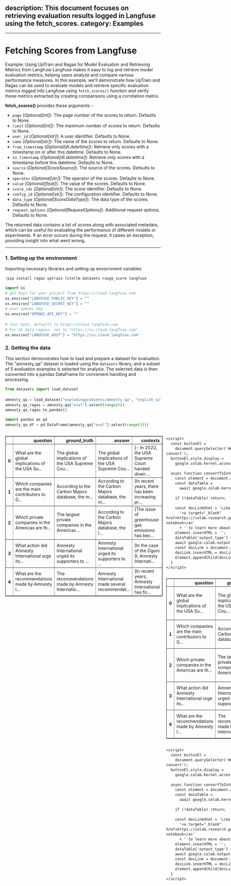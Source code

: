## description: This document focuses on retrieving evaluation results logged in Langfuse using the fetch_scores. category: Examples

---

# Fetching Scores from Langfuse

Example: Using UpTrain and Ragas for Model Evaluation and Retrieving Metrics from Langfuse
Langfuse makes it easy to log and retrieve model evaluation metrics, helping users analyze and compare various performance measures. In this example, we'll demonstrate how UpTrain and Ragas can be used to evaluate models and retrieve specific evaluation metrics logged into Langfuse using `fetch_scores()` function and verify these metrics extracted by creating comparisons using a correlation matrix.

**fetch_scores()** provides these arguments - 
 
- `page` (*Optional[int]*): The page number of the scores to return. Defaults to None.  
- `limit` (*Optional[int]*): The maximum number of scores to return. Defaults to None.  
- `user_id` (*Optional[str]*): A user identifier. Defaults to None.  
- `name` (*Optional[str]*): The name of the scores to return. Defaults to None.  
- `from_timestamp` (*Optional[dt.datetime]*): Retrieve only scores with a timestamp on or after this datetime. Defaults to None.  
- `to_timestamp` (*Optional[dt.datetime]*): Retrieve only scores with a timestamp before this datetime. Defaults to None.  
- `source` (*Optional[ScoreSource]*): The source of the scores. Defaults to None.  
- `operator` (*Optional[str]*): The operator of the scores. Defaults to None.  
- `value` (*Optional[float]*): The value of the scores. Defaults to None.  
- `score_ids` (*Optional[str]*): The score identifier. Defaults to None.  
- `config_id` (*Optional[str]*): The configuration identifier. Defaults to None.  
- `data_type` (*Optional[ScoreDataType]*): The data type of the scores. Defaults to None.  
- `request_options` (*Optional[RequestOptions]*): Additional request options. Defaults to None.  

The returned data contains a list of scores along with associated metadata, which can be useful for evaluating the performance of different models or experiments. If an error occurs during the request, it raises an exception, providing insight into what went wrong.

---

### 1. Setting up the environment

Importing necessary libraries and setting up enviornment variables


```python
!pip install ragas uptrain litellm datasets rouge_score langfuse
```


```python
import os
# get keys for your project from https://cloud.langfuse.com
os.environ["LANGFUSE_PUBLIC_KEY"] = ""
os.environ["LANGFUSE_SECRET_KEY"] = ""
# your openai key
os.environ["OPENAI_API_KEY"] = ""

# Your host, defaults to https://cloud.langfuse.com
# For US data region, set to "https://us.cloud.langfuse.com"
os.environ["LANGFUSE_HOST"] = "https://us.cloud.langfuse.com"
```

### 2. Getting the data

This section demonstrates how to load and prepare a dataset for evaluation. The "amnesty_qa" dataset is loaded using the `datasets` library, and a subset of 5 evaluation examples is selected for analysis. The selected data is then converted into a pandas DataFrame for convenient handling and processing.


```python
from datasets import load_dataset

amnesty_qa = load_dataset("explodinggradients/amnesty_qa", "english_v2")
amnesty_qa_ragas = amnesty_qa["eval"].select(range(5))
amnesty_qa_ragas.to_pandas()
```


```python
import pandas as pd
amnesty_qa_df = pd.DataFrame(amnesty_qa["eval"].select(range(5)))
```





  <div id="df-04f1b7de-180c-4f53-9721-e57f962bdcc2" class="colab-df-container">
    <div>
<style scoped>
    .dataframe tbody tr th:only-of-type {
        vertical-align: middle;
    }

    .dataframe tbody tr th {
        vertical-align: top;
    }

    .dataframe thead th {
        text-align: right;
    }
</style>
<table border="1" class="dataframe">
  <thead>
    <tr style="text-align: right;">
      <th></th>
      <th>question</th>
      <th>ground_truth</th>
      <th>answer</th>
      <th>contexts</th>
    </tr>
  </thead>
  <tbody>
    <tr>
      <th>0</th>
      <td>What are the global implications of the USA Su...</td>
      <td>The global implications of the USA Supreme Cou...</td>
      <td>The global implications of the USA Supreme Cou...</td>
      <td>[- In 2022, the USA Supreme Court handed down ...</td>
    </tr>
    <tr>
      <th>1</th>
      <td>Which companies are the main contributors to G...</td>
      <td>According to the Carbon Majors database, the m...</td>
      <td>According to the Carbon Majors database, the m...</td>
      <td>[In recent years, there has been increasing pr...</td>
    </tr>
    <tr>
      <th>2</th>
      <td>Which private companies in the Americas are th...</td>
      <td>The largest private companies in the Americas ...</td>
      <td>According to the Carbon Majors database, the l...</td>
      <td>[The issue of greenhouse gas emissions has bec...</td>
    </tr>
    <tr>
      <th>3</th>
      <td>What action did Amnesty International urge its...</td>
      <td>Amnesty International urged its supporters to ...</td>
      <td>Amnesty International urged its supporters to ...</td>
      <td>[In the case of the Ogoni 9, Amnesty Internati...</td>
    </tr>
    <tr>
      <th>4</th>
      <td>What are the recommendations made by Amnesty I...</td>
      <td>The recommendations made by Amnesty Internatio...</td>
      <td>Amnesty International made several recommendat...</td>
      <td>[In recent years, Amnesty International has fo...</td>
    </tr>
  </tbody>
</table>
</div>
    <div class="colab-df-buttons">

  <div class="colab-df-container">
    <button class="colab-df-convert" onclick="convertToInteractive('df-04f1b7de-180c-4f53-9721-e57f962bdcc2')"
            title="Convert this dataframe to an interactive table."
            style="display:none;">

  <svg xmlns="http://www.w3.org/2000/svg" height="24px" viewBox="0 -960 960 960">
    <path d="M120-120v-720h720v720H120Zm60-500h600v-160H180v160Zm220 220h160v-160H400v160Zm0 220h160v-160H400v160ZM180-400h160v-160H180v160Zm440 0h160v-160H620v160ZM180-180h160v-160H180v160Zm440 0h160v-160H620v160Z"/>
  </svg>
    </button>

  <style>
    .colab-df-container {
      display:flex;
      gap: 12px;
    }

    .colab-df-convert {
      background-color: #E8F0FE;
      border: none;
      border-radius: 50%;
      cursor: pointer;
      display: none;
      fill: #1967D2;
      height: 32px;
      padding: 0 0 0 0;
      width: 32px;
    }

    .colab-df-convert:hover {
      background-color: #E2EBFA;
      box-shadow: 0px 1px 2px rgba(60, 64, 67, 0.3), 0px 1px 3px 1px rgba(60, 64, 67, 0.15);
      fill: #174EA6;
    }

    .colab-df-buttons div {
      margin-bottom: 4px;
    }

    [theme=dark] .colab-df-convert {
      background-color: #3B4455;
      fill: #D2E3FC;
    }

    [theme=dark] .colab-df-convert:hover {
      background-color: #434B5C;
      box-shadow: 0px 1px 3px 1px rgba(0, 0, 0, 0.15);
      filter: drop-shadow(0px 1px 2px rgba(0, 0, 0, 0.3));
      fill: #FFFFFF;
    }
  </style>

    <script>
      const buttonEl =
        document.querySelector('#df-04f1b7de-180c-4f53-9721-e57f962bdcc2 button.colab-df-convert');
      buttonEl.style.display =
        google.colab.kernel.accessAllowed ? 'block' : 'none';

      async function convertToInteractive(key) {
        const element = document.querySelector('#df-04f1b7de-180c-4f53-9721-e57f962bdcc2');
        const dataTable =
          await google.colab.kernel.invokeFunction('convertToInteractive',
                                                    [key], {});
        if (!dataTable) return;

        const docLinkHtml = 'Like what you see? Visit the ' +
          '<a target="_blank" href=https://colab.research.google.com/notebooks/data_table.ipynb>data table notebook</a>'
          + ' to learn more about interactive tables.';
        element.innerHTML = '';
        dataTable['output_type'] = 'display_data';
        await google.colab.output.renderOutput(dataTable, element);
        const docLink = document.createElement('div');
        docLink.innerHTML = docLinkHtml;
        element.appendChild(docLink);
      }
    </script>
  </div>


<div id="df-875fe28e-6b34-41fe-a422-d94cbb7715e1">
  <button class="colab-df-quickchart" onclick="quickchart('df-875fe28e-6b34-41fe-a422-d94cbb7715e1')"
            title="Suggest charts"
            style="display:none;">

<svg xmlns="http://www.w3.org/2000/svg" height="24px"viewBox="0 0 24 24"
     width="24px">
    <g>
        <path d="M19 3H5c-1.1 0-2 .9-2 2v14c0 1.1.9 2 2 2h14c1.1 0 2-.9 2-2V5c0-1.1-.9-2-2-2zM9 17H7v-7h2v7zm4 0h-2V7h2v10zm4 0h-2v-4h2v4z"/>
    </g>
</svg>
  </button>

<style>
  .colab-df-quickchart {
      --bg-color: #E8F0FE;
      --fill-color: #1967D2;
      --hover-bg-color: #E2EBFA;
      --hover-fill-color: #174EA6;
      --disabled-fill-color: #AAA;
      --disabled-bg-color: #DDD;
  }

  [theme=dark] .colab-df-quickchart {
      --bg-color: #3B4455;
      --fill-color: #D2E3FC;
      --hover-bg-color: #434B5C;
      --hover-fill-color: #FFFFFF;
      --disabled-bg-color: #3B4455;
      --disabled-fill-color: #666;
  }

  .colab-df-quickchart {
    background-color: var(--bg-color);
    border: none;
    border-radius: 50%;
    cursor: pointer;
    display: none;
    fill: var(--fill-color);
    height: 32px;
    padding: 0;
    width: 32px;
  }

  .colab-df-quickchart:hover {
    background-color: var(--hover-bg-color);
    box-shadow: 0 1px 2px rgba(60, 64, 67, 0.3), 0 1px 3px 1px rgba(60, 64, 67, 0.15);
    fill: var(--button-hover-fill-color);
  }

  .colab-df-quickchart-complete:disabled,
  .colab-df-quickchart-complete:disabled:hover {
    background-color: var(--disabled-bg-color);
    fill: var(--disabled-fill-color);
    box-shadow: none;
  }

  .colab-df-spinner {
    border: 2px solid var(--fill-color);
    border-color: transparent;
    border-bottom-color: var(--fill-color);
    animation:
      spin 1s steps(1) infinite;
  }

  @keyframes spin {
    0% {
      border-color: transparent;
      border-bottom-color: var(--fill-color);
      border-left-color: var(--fill-color);
    }
    20% {
      border-color: transparent;
      border-left-color: var(--fill-color);
      border-top-color: var(--fill-color);
    }
    30% {
      border-color: transparent;
      border-left-color: var(--fill-color);
      border-top-color: var(--fill-color);
      border-right-color: var(--fill-color);
    }
    40% {
      border-color: transparent;
      border-right-color: var(--fill-color);
      border-top-color: var(--fill-color);
    }
    60% {
      border-color: transparent;
      border-right-color: var(--fill-color);
    }
    80% {
      border-color: transparent;
      border-right-color: var(--fill-color);
      border-bottom-color: var(--fill-color);
    }
    90% {
      border-color: transparent;
      border-bottom-color: var(--fill-color);
    }
  }
</style>

  <script>
    async function quickchart(key) {
      const quickchartButtonEl =
        document.querySelector('#' + key + ' button');
      quickchartButtonEl.disabled = true;  // To prevent multiple clicks.
      quickchartButtonEl.classList.add('colab-df-spinner');
      try {
        const charts = await google.colab.kernel.invokeFunction(
            'suggestCharts', [key], {});
      } catch (error) {
        console.error('Error during call to suggestCharts:', error);
      }
      quickchartButtonEl.classList.remove('colab-df-spinner');
      quickchartButtonEl.classList.add('colab-df-quickchart-complete');
    }
    (() => {
      let quickchartButtonEl =
        document.querySelector('#df-875fe28e-6b34-41fe-a422-d94cbb7715e1 button');
      quickchartButtonEl.style.display =
        google.colab.kernel.accessAllowed ? 'block' : 'none';
    })();
  </script>
</div>

  <div id="id_fc8dc59d-44a7-417f-a98b-96cc0268f88a">
    <style>
      .colab-df-generate {
        background-color: #E8F0FE;
        border: none;
        border-radius: 50%;
        cursor: pointer;
        display: none;
        fill: #1967D2;
        height: 32px;
        padding: 0 0 0 0;
        width: 32px;
      }

      .colab-df-generate:hover {
        background-color: #E2EBFA;
        box-shadow: 0px 1px 2px rgba(60, 64, 67, 0.3), 0px 1px 3px 1px rgba(60, 64, 67, 0.15);
        fill: #174EA6;
      }

      [theme=dark] .colab-df-generate {
        background-color: #3B4455;
        fill: #D2E3FC;
      }

      [theme=dark] .colab-df-generate:hover {
        background-color: #434B5C;
        box-shadow: 0px 1px 3px 1px rgba(0, 0, 0, 0.15);
        filter: drop-shadow(0px 1px 2px rgba(0, 0, 0, 0.3));
        fill: #FFFFFF;
      }
    </style>
    <button class="colab-df-generate" onclick="generateWithVariable('amnesty_qa_df')"
            title="Generate code using this dataframe."
            style="display:none;">

  <svg xmlns="http://www.w3.org/2000/svg" height="24px"viewBox="0 0 24 24"
       width="24px">
    <path d="M7,19H8.4L18.45,9,17,7.55,7,17.6ZM5,21V16.75L18.45,3.32a2,2,0,0,1,2.83,0l1.4,1.43a1.91,1.91,0,0,1,.58,1.4,1.91,1.91,0,0,1-.58,1.4L9.25,21ZM18.45,9,17,7.55Zm-12,3A5.31,5.31,0,0,0,4.9,8.1,5.31,5.31,0,0,0,1,6.5,5.31,5.31,0,0,0,4.9,4.9,5.31,5.31,0,0,0,6.5,1,5.31,5.31,0,0,0,8.1,4.9,5.31,5.31,0,0,0,12,6.5,5.46,5.46,0,0,0,6.5,12Z"/>
  </svg>
    </button>
    <script>
      (() => {
      const buttonEl =
        document.querySelector('#id_fc8dc59d-44a7-417f-a98b-96cc0268f88a button.colab-df-generate');
      buttonEl.style.display =
        google.colab.kernel.accessAllowed ? 'block' : 'none';

      buttonEl.onclick = () => {
        google.colab.notebook.generateWithVariable('amnesty_qa_df');
      }
      })();
    </script>
  </div>

    </div>
  </div>





```python
amnesty_qa_df['response'] = amnesty_qa_df['answer']
amnesty_qa_df.rename(columns={'contexts':'context'}, inplace=True)
```





  <div id="df-bfcf6794-3f12-4982-80a5-d145f24c16ac" class="colab-df-container">
    <div>
<style scoped>
    .dataframe tbody tr th:only-of-type {
        vertical-align: middle;
    }

    .dataframe tbody tr th {
        vertical-align: top;
    }

    .dataframe thead th {
        text-align: right;
    }
</style>
<table border="1" class="dataframe">
  <thead>
    <tr style="text-align: right;">
      <th></th>
      <th>question</th>
      <th>ground_truth</th>
      <th>answer</th>
      <th>context</th>
      <th>response</th>
    </tr>
  </thead>
  <tbody>
    <tr>
      <th>0</th>
      <td>What are the global implications of the USA Su...</td>
      <td>The global implications of the USA Supreme Cou...</td>
      <td>The global implications of the USA Supreme Cou...</td>
      <td>[- In 2022, the USA Supreme Court handed down ...</td>
      <td>The global implications of the USA Supreme Cou...</td>
    </tr>
    <tr>
      <th>1</th>
      <td>Which companies are the main contributors to G...</td>
      <td>According to the Carbon Majors database, the m...</td>
      <td>According to the Carbon Majors database, the m...</td>
      <td>[In recent years, there has been increasing pr...</td>
      <td>According to the Carbon Majors database, the m...</td>
    </tr>
    <tr>
      <th>2</th>
      <td>Which private companies in the Americas are th...</td>
      <td>The largest private companies in the Americas ...</td>
      <td>According to the Carbon Majors database, the l...</td>
      <td>[The issue of greenhouse gas emissions has bec...</td>
      <td>According to the Carbon Majors database, the l...</td>
    </tr>
    <tr>
      <th>3</th>
      <td>What action did Amnesty International urge its...</td>
      <td>Amnesty International urged its supporters to ...</td>
      <td>Amnesty International urged its supporters to ...</td>
      <td>[In the case of the Ogoni 9, Amnesty Internati...</td>
      <td>Amnesty International urged its supporters to ...</td>
    </tr>
    <tr>
      <th>4</th>
      <td>What are the recommendations made by Amnesty I...</td>
      <td>The recommendations made by Amnesty Internatio...</td>
      <td>Amnesty International made several recommendat...</td>
      <td>[In recent years, Amnesty International has fo...</td>
      <td>Amnesty International made several recommendat...</td>
    </tr>
  </tbody>
</table>
</div>
    <div class="colab-df-buttons">

  <div class="colab-df-container">
    <button class="colab-df-convert" onclick="convertToInteractive('df-bfcf6794-3f12-4982-80a5-d145f24c16ac')"
            title="Convert this dataframe to an interactive table."
            style="display:none;">

  <svg xmlns="http://www.w3.org/2000/svg" height="24px" viewBox="0 -960 960 960">
    <path d="M120-120v-720h720v720H120Zm60-500h600v-160H180v160Zm220 220h160v-160H400v160Zm0 220h160v-160H400v160ZM180-400h160v-160H180v160Zm440 0h160v-160H620v160ZM180-180h160v-160H180v160Zm440 0h160v-160H620v160Z"/>
  </svg>
    </button>

  <style>
    .colab-df-container {
      display:flex;
      gap: 12px;
    }

    .colab-df-convert {
      background-color: #E8F0FE;
      border: none;
      border-radius: 50%;
      cursor: pointer;
      display: none;
      fill: #1967D2;
      height: 32px;
      padding: 0 0 0 0;
      width: 32px;
    }

    .colab-df-convert:hover {
      background-color: #E2EBFA;
      box-shadow: 0px 1px 2px rgba(60, 64, 67, 0.3), 0px 1px 3px 1px rgba(60, 64, 67, 0.15);
      fill: #174EA6;
    }

    .colab-df-buttons div {
      margin-bottom: 4px;
    }

    [theme=dark] .colab-df-convert {
      background-color: #3B4455;
      fill: #D2E3FC;
    }

    [theme=dark] .colab-df-convert:hover {
      background-color: #434B5C;
      box-shadow: 0px 1px 3px 1px rgba(0, 0, 0, 0.15);
      filter: drop-shadow(0px 1px 2px rgba(0, 0, 0, 0.3));
      fill: #FFFFFF;
    }
  </style>

    <script>
      const buttonEl =
        document.querySelector('#df-bfcf6794-3f12-4982-80a5-d145f24c16ac button.colab-df-convert');
      buttonEl.style.display =
        google.colab.kernel.accessAllowed ? 'block' : 'none';

      async function convertToInteractive(key) {
        const element = document.querySelector('#df-bfcf6794-3f12-4982-80a5-d145f24c16ac');
        const dataTable =
          await google.colab.kernel.invokeFunction('convertToInteractive',
                                                    [key], {});
        if (!dataTable) return;

        const docLinkHtml = 'Like what you see? Visit the ' +
          '<a target="_blank" href=https://colab.research.google.com/notebooks/data_table.ipynb>data table notebook</a>'
          + ' to learn more about interactive tables.';
        element.innerHTML = '';
        dataTable['output_type'] = 'display_data';
        await google.colab.output.renderOutput(dataTable, element);
        const docLink = document.createElement('div');
        docLink.innerHTML = docLinkHtml;
        element.appendChild(docLink);
      }
    </script>
  </div>


<div id="df-ab91a2a7-65bf-4a35-9333-77adfd2a807b">
  <button class="colab-df-quickchart" onclick="quickchart('df-ab91a2a7-65bf-4a35-9333-77adfd2a807b')"
            title="Suggest charts"
            style="display:none;">

<svg xmlns="http://www.w3.org/2000/svg" height="24px"viewBox="0 0 24 24"
     width="24px">
    <g>
        <path d="M19 3H5c-1.1 0-2 .9-2 2v14c0 1.1.9 2 2 2h14c1.1 0 2-.9 2-2V5c0-1.1-.9-2-2-2zM9 17H7v-7h2v7zm4 0h-2V7h2v10zm4 0h-2v-4h2v4z"/>
    </g>
</svg>
  </button>

<style>
  .colab-df-quickchart {
      --bg-color: #E8F0FE;
      --fill-color: #1967D2;
      --hover-bg-color: #E2EBFA;
      --hover-fill-color: #174EA6;
      --disabled-fill-color: #AAA;
      --disabled-bg-color: #DDD;
  }

  [theme=dark] .colab-df-quickchart {
      --bg-color: #3B4455;
      --fill-color: #D2E3FC;
      --hover-bg-color: #434B5C;
      --hover-fill-color: #FFFFFF;
      --disabled-bg-color: #3B4455;
      --disabled-fill-color: #666;
  }

  .colab-df-quickchart {
    background-color: var(--bg-color);
    border: none;
    border-radius: 50%;
    cursor: pointer;
    display: none;
    fill: var(--fill-color);
    height: 32px;
    padding: 0;
    width: 32px;
  }

  .colab-df-quickchart:hover {
    background-color: var(--hover-bg-color);
    box-shadow: 0 1px 2px rgba(60, 64, 67, 0.3), 0 1px 3px 1px rgba(60, 64, 67, 0.15);
    fill: var(--button-hover-fill-color);
  }

  .colab-df-quickchart-complete:disabled,
  .colab-df-quickchart-complete:disabled:hover {
    background-color: var(--disabled-bg-color);
    fill: var(--disabled-fill-color);
    box-shadow: none;
  }

  .colab-df-spinner {
    border: 2px solid var(--fill-color);
    border-color: transparent;
    border-bottom-color: var(--fill-color);
    animation:
      spin 1s steps(1) infinite;
  }

  @keyframes spin {
    0% {
      border-color: transparent;
      border-bottom-color: var(--fill-color);
      border-left-color: var(--fill-color);
    }
    20% {
      border-color: transparent;
      border-left-color: var(--fill-color);
      border-top-color: var(--fill-color);
    }
    30% {
      border-color: transparent;
      border-left-color: var(--fill-color);
      border-top-color: var(--fill-color);
      border-right-color: var(--fill-color);
    }
    40% {
      border-color: transparent;
      border-right-color: var(--fill-color);
      border-top-color: var(--fill-color);
    }
    60% {
      border-color: transparent;
      border-right-color: var(--fill-color);
    }
    80% {
      border-color: transparent;
      border-right-color: var(--fill-color);
      border-bottom-color: var(--fill-color);
    }
    90% {
      border-color: transparent;
      border-bottom-color: var(--fill-color);
    }
  }
</style>

  <script>
    async function quickchart(key) {
      const quickchartButtonEl =
        document.querySelector('#' + key + ' button');
      quickchartButtonEl.disabled = true;  // To prevent multiple clicks.
      quickchartButtonEl.classList.add('colab-df-spinner');
      try {
        const charts = await google.colab.kernel.invokeFunction(
            'suggestCharts', [key], {});
      } catch (error) {
        console.error('Error during call to suggestCharts:', error);
      }
      quickchartButtonEl.classList.remove('colab-df-spinner');
      quickchartButtonEl.classList.add('colab-df-quickchart-complete');
    }
    (() => {
      let quickchartButtonEl =
        document.querySelector('#df-ab91a2a7-65bf-4a35-9333-77adfd2a807b button');
      quickchartButtonEl.style.display =
        google.colab.kernel.accessAllowed ? 'block' : 'none';
    })();
  </script>
</div>

  <div id="id_839f3be8-3a6c-4548-b789-5859e95545ea">
    <style>
      .colab-df-generate {
        background-color: #E8F0FE;
        border: none;
        border-radius: 50%;
        cursor: pointer;
        display: none;
        fill: #1967D2;
        height: 32px;
        padding: 0 0 0 0;
        width: 32px;
      }

      .colab-df-generate:hover {
        background-color: #E2EBFA;
        box-shadow: 0px 1px 2px rgba(60, 64, 67, 0.3), 0px 1px 3px 1px rgba(60, 64, 67, 0.15);
        fill: #174EA6;
      }

      [theme=dark] .colab-df-generate {
        background-color: #3B4455;
        fill: #D2E3FC;
      }

      [theme=dark] .colab-df-generate:hover {
        background-color: #434B5C;
        box-shadow: 0px 1px 3px 1px rgba(0, 0, 0, 0.15);
        filter: drop-shadow(0px 1px 2px rgba(0, 0, 0, 0.3));
        fill: #FFFFFF;
      }
    </style>
    <button class="colab-df-generate" onclick="generateWithVariable('amnesty_qa_df')"
            title="Generate code using this dataframe."
            style="display:none;">

  <svg xmlns="http://www.w3.org/2000/svg" height="24px"viewBox="0 0 24 24"
       width="24px">
    <path d="M7,19H8.4L18.45,9,17,7.55,7,17.6ZM5,21V16.75L18.45,3.32a2,2,0,0,1,2.83,0l1.4,1.43a1.91,1.91,0,0,1,.58,1.4,1.91,1.91,0,0,1-.58,1.4L9.25,21ZM18.45,9,17,7.55Zm-12,3A5.31,5.31,0,0,0,4.9,8.1,5.31,5.31,0,0,0,1,6.5,5.31,5.31,0,0,0,4.9,4.9,5.31,5.31,0,0,0,6.5,1,5.31,5.31,0,0,0,8.1,4.9,5.31,5.31,0,0,0,12,6.5,5.46,5.46,0,0,0,6.5,12Z"/>
  </svg>
    </button>
    <script>
      (() => {
      const buttonEl =
        document.querySelector('#id_839f3be8-3a6c-4548-b789-5859e95545ea button.colab-df-generate');
      buttonEl.style.display =
        google.colab.kernel.accessAllowed ? 'block' : 'none';

      buttonEl.onclick = () => {
        google.colab.notebook.generateWithVariable('amnesty_qa_df');
      }
      })();
    </script>
  </div>

    </div>
  </div>




### 3. Evaluation with UpTrain

This code demonstrates how to evaluate a dataset using UpTrain's `EvalLLM` class. An instance of `EvalLLM` is created using the OpenAI API key. The `evaluate` function assesses the `amnesty_qa_df` DataFrame against three evaluation criteria: context relevance, factual accuracy, and response completeness. The evaluation results are stored in a new DataFrame, which is then printed and optionally saved as a CSV file. Finally, the function is called in the main block to execute the evaluation and store the results. Refer a detailed version [here](https://langfuse.com/guides/cookbook/evaluation_with_uptrain)


```python
import os
import json
import pandas as pd
from uptrain import EvalLLM, Evals

OPENAI_API_KEY = os.getenv('OPENAI_API_KEY')
eval_llm = EvalLLM(openai_api_key=OPENAI_API_KEY)

def evaluate():
    # Step 5: Evaluate data using UpTrain
    results = eval_llm.evaluate(
        data=amnesty_qa_df,
        checks=[Evals.CONTEXT_RELEVANCE, Evals.FACTUAL_ACCURACY, Evals.RESPONSE_COMPLETENESS]
    )

    # Convert the results to a DataFrame
    results_df = pd.DataFrame(results)

    # Print the DataFrame
    print(results_df)

    # Optionally, save the DataFrame to a CSV file
    results_df.to_csv('evaluation_results.csv', index=False)

    return results_df

# Call the function and store results in a DataFrame
if __name__ == "__main__":
    uptrain_df = evaluate()
```

    100%|██████████| 5/5 [00:01<00:00,  3.19it/s]
    100%|██████████| 5/5 [00:02<00:00,  2.01it/s]
    100%|██████████| 5/5 [00:06<00:00,  1.30s/it]
    100%|██████████| 5/5 [00:02<00:00,  2.25it/s]
    [32m2024-10-13 16:50:32.097[0m | [1mINFO    [0m | [36muptrain.framework.evalllm[0m:[36mevaluate[0m:[36m376[0m - [1mLocal server not running, start the server to log data and visualize in the dashboard![0m
    

                                                question  \
    0  What are the global implications of the USA Su...   
    1  Which companies are the main contributors to G...   
    2  Which private companies in the Americas are th...   
    3  What action did Amnesty International urge its...   
    4  What are the recommendations made by Amnesty I...   
    
                                            ground_truth  \
    0  The global implications of the USA Supreme Cou...   
    1  According to the Carbon Majors database, the m...   
    2  The largest private companies in the Americas ...   
    3  Amnesty International urged its supporters to ...   
    4  The recommendations made by Amnesty Internatio...   
    
                                                  answer  \
    0  The global implications of the USA Supreme Cou...   
    1  According to the Carbon Majors database, the m...   
    2  According to the Carbon Majors database, the l...   
    3  Amnesty International urged its supporters to ...   
    4  Amnesty International made several recommendat...   
    
                                                 context  \
    0  [- In 2022, the USA Supreme Court handed down ...   
    1  [In recent years, there has been increasing pr...   
    2  [The issue of greenhouse gas emissions has bec...   
    3  [In the case of the Ogoni 9, Amnesty Internati...   
    4  [In recent years, Amnesty International has fo...   
    
                                                response  score_context_relevance  \
    0  The global implications of the USA Supreme Cou...                      1.0   
    1  According to the Carbon Majors database, the m...                      1.0   
    2  According to the Carbon Majors database, the l...                      1.0   
    3  Amnesty International urged its supporters to ...                      1.0   
    4  Amnesty International made several recommendat...                      1.0   
    
                           explanation_context_relevance  score_factual_accuracy  \
    0  {\n    "Reasoning": "The extracted context con...                     1.0   
    1  {\n    "Reasoning": "The given context provide...                     0.6   
    2  {\n    "Reasoning": "The extracted context pro...                     0.4   
    3  {\n    "Reasoning": "The given context contain...                     0.8   
    4  {\n    "Reasoning": "The extracted context con...                     0.6   
    
                            explanation_factual_accuracy  \
    0  {\n    "Result": [\n        {\n            "Fa...   
    1  {\n    "Result": [\n        {\n            "Fa...   
    2  {\n    "Result": [\n        {\n            "Fa...   
    3  {\n    "Result": [\n        {\n            "Fa...   
    4  {\n    "Result": [\n        {\n            "Fa...   
    
       score_response_completeness  \
    0                          1.0   
    1                          1.0   
    2                          1.0   
    3                          1.0   
    4                          1.0   
    
                       explanation_response_completeness  
    0  {\n    "Reasoning": "The given response is com...  
    1  {\n    "Reasoning": "The given response is com...  
    2  {\n    "Reasoning": "The given response is com...  
    3  {\n    "Reasoning": "The given response is com...  
    4  {\n    "Reasoning": "The given response is com...  
    

### 4. Evaluation with Ragas

The `evaluate` function is called with the selected evaluation data and a list of metrics, including context precision, faithfulness, and answer relevancy. The results from the evaluation are then converted into a Pandas DataFrame for easier analysis. This approach enables users to assess the quality of model responses based on specific criteria. For more detailed information on evaluating RAG models with Ragas visit [here](https://langfuse.com/guides/cookbook/evaluation_of_rag_with_ragas).


```python
import json
from ragas import evaluate
from ragas.metrics import (
    answer_relevancy,
    faithfulness,
    context_precision,
)

ragas_result = evaluate(
    amnesty_qa["eval"].select(range(5)),
    metrics=[
        context_precision,
        faithfulness,
        answer_relevancy,
    ],
)

ragas_df = ragas_result.to_pandas()
```

### 5. Setting Up Langfuse Client

This code snippet initializes a Langfuse client using the `Langfuse` class. The client is configured with a secret key, public key, and host URL, which are retrieved from the environment variables. This setup allows users to interact with the Langfuse API for logging and analyzing model evaluation metrics seamlessly.


```python
from langfuse import Langfuse
langfuse_client = Langfuse(
    secret_key=os.environ.get("LANGFUSE_SECRET_KEY"),
    public_key=os.environ.get("LANGFUSE_PUBLIC_KEY"),
    host = os.environ.get("LANGFUSE_HOST")
)
```

### 6. Logging Evaluation Scores to Langfuse

The functions `log_uptrain_scores_to_langfuse` and `log_ragas_scores_to_langfuse` log evaluation scores from the UpTrain and Ragas frameworks into Langfuse. Each function iterates through its respective DataFrame, extracting relevant score columns and logging them with `langfuse_client.score`, using a unique ID for each entry.

Scores in Langfuse are objects for storing evaluation metrics, linked to traces and optional observations. Each score can include attributes such as name, value, trace ID, and configuration ID to ensure they comply with a specified schema. This structured approach enables effective analysis of evaluation metrics within the Langfuse platform. 

#### Key Attributes of a Score Object:
- **name**: Name of the score (e.g., user_feedback).
- **value**: Numeric value of the score.
- **traceId**: ID of the related trace.
- **id**: Unique identifier for the score.

Using scores effectively allows for quick overviews of evaluations, segmentation of traces by quality, and detailed reporting across use cases. Score schemas can be defined to standardize metrics for consistency and comparability in analysis.


```python
def log_uptrain_scores_to_langfuse(uptrain_df):
    """Log evaluation scores to Langfuse."""
    score_columns = ['score_factual_accuracy', 'score_context_relevance', 'score_response_completeness']
    for index, row in uptrain_df.iterrows():
        for score_name in score_columns:
            score_value = row[score_name]
            langfuse_client.score(id=f"Uptrain_{index}_{score_name}", value=score_value, name=score_name)
```


```python
def log_ragas_scores_to_langfuse(ragas_df):
  score_columns = ['context_precision', 'faithfulness', 'answer_relevancy']

  for index, row in ragas_df.iterrows():
      for score_name in score_columns:
          score_value = row[score_name]
          langfuse_client.score(id=f"Ragas_{index}_{score_name}", value=score_value, name=score_name)
```


```python
log_ragas_scores_to_langfuse(ragas_df)
log_uptrain_scores_to_langfuse(uptrain_df)
```

### 7. Fetching Scores from Langfuse

The `fetch_scores_from_langfuse` function retrieves evaluation scores from Langfuse based on the specified score name. It utilizes the `fetch_scores` method from the Langfuse client to obtain a comprehensive list of scores that have been logged in the system. This function is particularly useful for users who want to analyze specific evaluation metrics associated with their models or applications.

By using the `fetch_scores` method, the function provides flexibility through various optional parameters that allow users to filter the retrieved scores according to their needs. For instance, users can specify pagination options such as the page number and the limit on the number of scores returned, making it easier to handle large datasets without overwhelming the interface.

In addition to pagination, the function supports filtering scores by criteria like user identifiers, timestamps, and score sources. This means users can fetch scores that were recorded by specific users or during a certain time frame, allowing for a more focused analysis. Users can also filter scores based on their values or specific configurations, ensuring that the retrieved data aligns with the evaluation metrics of interest.

The result of this function is a `FetchScoresResponse`, which includes not only the list of scores but also metadata about the scores retrieved. This allows users to quickly gain insights into the evaluation metrics relevant to their projects and make informed decisions based on the data. Overall, this function enhances the usability of Langfuse by simplifying the process of accessing and analyzing evaluation scores.


```python
def fetch_scores_from_langfuse(score_name):
    """Fetch scores from Langfuse based on score name."""
    # Fetch scores for the specified name from Langfuse
    scores_fetched = langfuse_client.fetch_scores(name=score_name)
    return scores_fetched
```


```python
score_columns = [ 'score_context_relevance', 'score_factual_accuracy', 'score_response_completeness', 'context_precision', 'faithfulness', 'answer_relevancy']

scores_df = pd.DataFrame(columns=score_columns)

for score_name in score_columns:
    fetch_scores = fetch_scores_from_langfuse(score_name)
    print(fetch_scores.data)
    scores_df[score_name] = [score.value for score in fetch_scores.data[::-1]]
```

    [Score_Numeric(value=1.0, id='Uptrain_4_score_context_relevance', trace_id='95ad7bdd-b93b-4905-a865-938f346871bd', name='score_context_relevance', source=<ScoreSource.API: 'API'>, observation_id=None, timestamp=datetime.datetime(2024, 10, 13, 16, 59, 25, 177000, tzinfo=datetime.timezone.utc), created_at=datetime.datetime(2024, 10, 13, 16, 59, 25, 177000, tzinfo=datetime.timezone.utc), updated_at=datetime.datetime(2024, 10, 13, 16, 59, 25, 177000, tzinfo=datetime.timezone.utc), author_user_id=None, comment=None, config_id=None, data_type='NUMERIC', stringValue=None, trace={'userId': None}, projectId='cm1vkhmj40jxlhaue9mntmwk8'), Score_Numeric(value=1.0, id='Uptrain_3_score_context_relevance', trace_id='f9b43538-77b6-478f-a5d9-c2be3b4cdada', name='score_context_relevance', source=<ScoreSource.API: 'API'>, observation_id=None, timestamp=datetime.datetime(2024, 10, 13, 16, 59, 24, 897000, tzinfo=datetime.timezone.utc), created_at=datetime.datetime(2024, 10, 13, 16, 59, 24, 897000, tzinfo=datetime.timezone.utc), updated_at=datetime.datetime(2024, 10, 13, 16, 59, 24, 897000, tzinfo=datetime.timezone.utc), author_user_id=None, comment=None, config_id=None, data_type='NUMERIC', stringValue=None, trace={'userId': None}, projectId='cm1vkhmj40jxlhaue9mntmwk8'), Score_Numeric(value=1.0, id='Uptrain_2_score_context_relevance', trace_id='02185905-be84-41d9-9b64-b02fb45704f3', name='score_context_relevance', source=<ScoreSource.API: 'API'>, observation_id=None, timestamp=datetime.datetime(2024, 10, 13, 16, 59, 24, 614000, tzinfo=datetime.timezone.utc), created_at=datetime.datetime(2024, 10, 13, 16, 59, 24, 614000, tzinfo=datetime.timezone.utc), updated_at=datetime.datetime(2024, 10, 13, 16, 59, 24, 614000, tzinfo=datetime.timezone.utc), author_user_id=None, comment=None, config_id=None, data_type='NUMERIC', stringValue=None, trace={'userId': None}, projectId='cm1vkhmj40jxlhaue9mntmwk8'), Score_Numeric(value=1.0, id='Uptrain_1_score_context_relevance', trace_id='b68fc2e6-e6a0-489b-becc-5441d9f1dd4e', name='score_context_relevance', source=<ScoreSource.API: 'API'>, observation_id=None, timestamp=datetime.datetime(2024, 10, 13, 16, 59, 24, 326000, tzinfo=datetime.timezone.utc), created_at=datetime.datetime(2024, 10, 13, 16, 59, 24, 326000, tzinfo=datetime.timezone.utc), updated_at=datetime.datetime(2024, 10, 13, 16, 59, 24, 326000, tzinfo=datetime.timezone.utc), author_user_id=None, comment=None, config_id=None, data_type='NUMERIC', stringValue=None, trace={'userId': None}, projectId='cm1vkhmj40jxlhaue9mntmwk8'), Score_Numeric(value=1.0, id='Uptrain_0_score_context_relevance', trace_id='75bd20ac-3a34-4fa0-b74a-0fb7a454bfa1', name='score_context_relevance', source=<ScoreSource.API: 'API'>, observation_id=None, timestamp=datetime.datetime(2024, 10, 13, 16, 59, 24, 46000, tzinfo=datetime.timezone.utc), created_at=datetime.datetime(2024, 10, 13, 16, 59, 24, 46000, tzinfo=datetime.timezone.utc), updated_at=datetime.datetime(2024, 10, 13, 16, 59, 24, 46000, tzinfo=datetime.timezone.utc), author_user_id=None, comment=None, config_id=None, data_type='NUMERIC', stringValue=None, trace={'userId': None}, projectId='cm1vkhmj40jxlhaue9mntmwk8')]
    [Score_Numeric(value=0.6, id='Uptrain_4_score_factual_accuracy', trace_id='e5ad0a8e-3c20-4dc8-ba19-1f11f224ebbf', name='score_factual_accuracy', source=<ScoreSource.API: 'API'>, observation_id=None, timestamp=datetime.datetime(2024, 10, 13, 16, 59, 25, 84000, tzinfo=datetime.timezone.utc), created_at=datetime.datetime(2024, 10, 13, 16, 59, 25, 84000, tzinfo=datetime.timezone.utc), updated_at=datetime.datetime(2024, 10, 13, 16, 59, 25, 84000, tzinfo=datetime.timezone.utc), author_user_id=None, comment=None, config_id=None, data_type='NUMERIC', stringValue=None, trace={'userId': None}, projectId='cm1vkhmj40jxlhaue9mntmwk8'), Score_Numeric(value=0.8, id='Uptrain_3_score_factual_accuracy', trace_id='2ed536e7-a583-401c-b3e9-1227985875c1', name='score_factual_accuracy', source=<ScoreSource.API: 'API'>, observation_id=None, timestamp=datetime.datetime(2024, 10, 13, 16, 59, 24, 804000, tzinfo=datetime.timezone.utc), created_at=datetime.datetime(2024, 10, 13, 16, 59, 24, 804000, tzinfo=datetime.timezone.utc), updated_at=datetime.datetime(2024, 10, 13, 16, 59, 24, 804000, tzinfo=datetime.timezone.utc), author_user_id=None, comment=None, config_id=None, data_type='NUMERIC', stringValue=None, trace={'userId': None}, projectId='cm1vkhmj40jxlhaue9mntmwk8'), Score_Numeric(value=0.4, id='Uptrain_2_score_factual_accuracy', trace_id='8552536a-70ae-4678-a789-c0af61d3a436', name='score_factual_accuracy', source=<ScoreSource.API: 'API'>, observation_id=None, timestamp=datetime.datetime(2024, 10, 13, 16, 59, 24, 517000, tzinfo=datetime.timezone.utc), created_at=datetime.datetime(2024, 10, 13, 16, 59, 24, 517000, tzinfo=datetime.timezone.utc), updated_at=datetime.datetime(2024, 10, 13, 16, 59, 24, 517000, tzinfo=datetime.timezone.utc), author_user_id=None, comment=None, config_id=None, data_type='NUMERIC', stringValue=None, trace={'userId': None}, projectId='cm1vkhmj40jxlhaue9mntmwk8'), Score_Numeric(value=0.6, id='Uptrain_1_score_factual_accuracy', trace_id='812d7ae7-f2bf-4251-9784-9ee248b469d7', name='score_factual_accuracy', source=<ScoreSource.API: 'API'>, observation_id=None, timestamp=datetime.datetime(2024, 10, 13, 16, 59, 24, 231000, tzinfo=datetime.timezone.utc), created_at=datetime.datetime(2024, 10, 13, 16, 59, 24, 231000, tzinfo=datetime.timezone.utc), updated_at=datetime.datetime(2024, 10, 13, 16, 59, 24, 231000, tzinfo=datetime.timezone.utc), author_user_id=None, comment=None, config_id=None, data_type='NUMERIC', stringValue=None, trace={'userId': None}, projectId='cm1vkhmj40jxlhaue9mntmwk8'), Score_Numeric(value=1.0, id='Uptrain_0_score_factual_accuracy', trace_id='f4135b5b-d20a-4741-b777-186d37d1fa52', name='score_factual_accuracy', source=<ScoreSource.API: 'API'>, observation_id=None, timestamp=datetime.datetime(2024, 10, 13, 16, 59, 23, 954000, tzinfo=datetime.timezone.utc), created_at=datetime.datetime(2024, 10, 13, 16, 59, 23, 954000, tzinfo=datetime.timezone.utc), updated_at=datetime.datetime(2024, 10, 13, 16, 59, 23, 954000, tzinfo=datetime.timezone.utc), author_user_id=None, comment=None, config_id=None, data_type='NUMERIC', stringValue=None, trace={'userId': None}, projectId='cm1vkhmj40jxlhaue9mntmwk8')]
    [Score_Numeric(value=1.0, id='Uptrain_4_score_response_completeness', trace_id='1a54b4e2-3e2c-4235-801b-b56153c8e293', name='score_response_completeness', source=<ScoreSource.API: 'API'>, observation_id=None, timestamp=datetime.datetime(2024, 10, 13, 16, 59, 25, 271000, tzinfo=datetime.timezone.utc), created_at=datetime.datetime(2024, 10, 13, 16, 59, 25, 271000, tzinfo=datetime.timezone.utc), updated_at=datetime.datetime(2024, 10, 13, 16, 59, 25, 271000, tzinfo=datetime.timezone.utc), author_user_id=None, comment=None, config_id=None, data_type='NUMERIC', stringValue=None, trace={'userId': None}, projectId='cm1vkhmj40jxlhaue9mntmwk8'), Score_Numeric(value=1.0, id='Uptrain_3_score_response_completeness', trace_id='ce78dce7-f4bd-45a4-b69c-f31fd6258565', name='score_response_completeness', source=<ScoreSource.API: 'API'>, observation_id=None, timestamp=datetime.datetime(2024, 10, 13, 16, 59, 24, 990000, tzinfo=datetime.timezone.utc), created_at=datetime.datetime(2024, 10, 13, 16, 59, 24, 990000, tzinfo=datetime.timezone.utc), updated_at=datetime.datetime(2024, 10, 13, 16, 59, 24, 990000, tzinfo=datetime.timezone.utc), author_user_id=None, comment=None, config_id=None, data_type='NUMERIC', stringValue=None, trace={'userId': None}, projectId='cm1vkhmj40jxlhaue9mntmwk8'), Score_Numeric(value=1.0, id='Uptrain_2_score_response_completeness', trace_id='103927f0-dd9f-4d94-95d6-a4a6fce3898d', name='score_response_completeness', source=<ScoreSource.API: 'API'>, observation_id=None, timestamp=datetime.datetime(2024, 10, 13, 16, 59, 24, 709000, tzinfo=datetime.timezone.utc), created_at=datetime.datetime(2024, 10, 13, 16, 59, 24, 709000, tzinfo=datetime.timezone.utc), updated_at=datetime.datetime(2024, 10, 13, 16, 59, 24, 709000, tzinfo=datetime.timezone.utc), author_user_id=None, comment=None, config_id=None, data_type='NUMERIC', stringValue=None, trace={'userId': None}, projectId='cm1vkhmj40jxlhaue9mntmwk8'), Score_Numeric(value=1.0, id='Uptrain_1_score_response_completeness', trace_id='6e7ae4f6-aca0-4152-b299-5b1ae06bd7e9', name='score_response_completeness', source=<ScoreSource.API: 'API'>, observation_id=None, timestamp=datetime.datetime(2024, 10, 13, 16, 59, 24, 423000, tzinfo=datetime.timezone.utc), created_at=datetime.datetime(2024, 10, 13, 16, 59, 24, 423000, tzinfo=datetime.timezone.utc), updated_at=datetime.datetime(2024, 10, 13, 16, 59, 24, 423000, tzinfo=datetime.timezone.utc), author_user_id=None, comment=None, config_id=None, data_type='NUMERIC', stringValue=None, trace={'userId': None}, projectId='cm1vkhmj40jxlhaue9mntmwk8'), Score_Numeric(value=1.0, id='Uptrain_0_score_response_completeness', trace_id='3c100175-8e20-4d1f-ab1b-a7e4dc870cac', name='score_response_completeness', source=<ScoreSource.API: 'API'>, observation_id=None, timestamp=datetime.datetime(2024, 10, 13, 16, 59, 24, 138000, tzinfo=datetime.timezone.utc), created_at=datetime.datetime(2024, 10, 13, 16, 59, 24, 138000, tzinfo=datetime.timezone.utc), updated_at=datetime.datetime(2024, 10, 13, 16, 59, 24, 138000, tzinfo=datetime.timezone.utc), author_user_id=None, comment=None, config_id=None, data_type='NUMERIC', stringValue=None, trace={'userId': None}, projectId='cm1vkhmj40jxlhaue9mntmwk8')]
    [Score_Numeric(value=0.9999999999666667, id='Ragas_4_context_precision', trace_id='1441c394-fc54-42f3-a798-7ab1b338748c', name='context_precision', source=<ScoreSource.API: 'API'>, observation_id=None, timestamp=datetime.datetime(2024, 10, 13, 16, 59, 25, 207000, tzinfo=datetime.timezone.utc), created_at=datetime.datetime(2024, 10, 13, 16, 59, 25, 207000, tzinfo=datetime.timezone.utc), updated_at=datetime.datetime(2024, 10, 13, 16, 59, 25, 207000, tzinfo=datetime.timezone.utc), author_user_id=None, comment=None, config_id=None, data_type='NUMERIC', stringValue=None, trace={'userId': None}, projectId='cm1vkhmj40jxlhaue9mntmwk8'), Score_Numeric(value=0.99999999995, id='Ragas_3_context_precision', trace_id='a91146c0-09d4-4039-828d-adf308d09dd8', name='context_precision', source=<ScoreSource.API: 'API'>, observation_id=None, timestamp=datetime.datetime(2024, 10, 13, 16, 59, 24, 927000, tzinfo=datetime.timezone.utc), created_at=datetime.datetime(2024, 10, 13, 16, 59, 24, 927000, tzinfo=datetime.timezone.utc), updated_at=datetime.datetime(2024, 10, 13, 16, 59, 24, 927000, tzinfo=datetime.timezone.utc), author_user_id=None, comment=None, config_id=None, data_type='NUMERIC', stringValue=None, trace={'userId': None}, projectId='cm1vkhmj40jxlhaue9mntmwk8'), Score_Numeric(value=0.8333333332916666, id='Ragas_2_context_precision', trace_id='16bf0af8-b988-44d0-a9c5-35a0ffa69ffd', name='context_precision', source=<ScoreSource.API: 'API'>, observation_id=None, timestamp=datetime.datetime(2024, 10, 13, 16, 59, 24, 643000, tzinfo=datetime.timezone.utc), created_at=datetime.datetime(2024, 10, 13, 16, 59, 24, 643000, tzinfo=datetime.timezone.utc), updated_at=datetime.datetime(2024, 10, 13, 16, 59, 24, 643000, tzinfo=datetime.timezone.utc), author_user_id=None, comment=None, config_id=None, data_type='NUMERIC', stringValue=None, trace={'userId': None}, projectId='cm1vkhmj40jxlhaue9mntmwk8'), Score_Numeric(value=0.9999999999666667, id='Ragas_1_context_precision', trace_id='976e6974-f6d7-4ff0-b961-5653ae58e9ef', name='context_precision', source=<ScoreSource.API: 'API'>, observation_id=None, timestamp=datetime.datetime(2024, 10, 13, 16, 59, 24, 310000, tzinfo=datetime.timezone.utc), created_at=datetime.datetime(2024, 10, 13, 16, 59, 24, 310000, tzinfo=datetime.timezone.utc), updated_at=datetime.datetime(2024, 10, 13, 16, 59, 24, 310000, tzinfo=datetime.timezone.utc), author_user_id=None, comment=None, config_id=None, data_type='NUMERIC', stringValue=None, trace={'userId': None}, projectId='cm1vkhmj40jxlhaue9mntmwk8'), Score_Numeric(value=0.9999999999666667, id='Ragas_0_context_precision', trace_id='4e0edb60-c6b1-452d-ae58-ce7449dc3f47', name='context_precision', source=<ScoreSource.API: 'API'>, observation_id=None, timestamp=datetime.datetime(2024, 10, 13, 16, 59, 23, 798000, tzinfo=datetime.timezone.utc), created_at=datetime.datetime(2024, 10, 13, 16, 59, 23, 798000, tzinfo=datetime.timezone.utc), updated_at=datetime.datetime(2024, 10, 13, 16, 59, 23, 798000, tzinfo=datetime.timezone.utc), author_user_id=None, comment=None, config_id=None, data_type='NUMERIC', stringValue=None, trace={'userId': None}, projectId='cm1vkhmj40jxlhaue9mntmwk8')]
    [Score_Numeric(value=0.1428571428571428, id='Ragas_4_faithfulness', trace_id='8c3f995f-bc00-4935-90e5-069478987ce3', name='faithfulness', source=<ScoreSource.API: 'API'>, observation_id=None, timestamp=datetime.datetime(2024, 10, 13, 16, 59, 25, 300000, tzinfo=datetime.timezone.utc), created_at=datetime.datetime(2024, 10, 13, 16, 59, 25, 300000, tzinfo=datetime.timezone.utc), updated_at=datetime.datetime(2024, 10, 13, 16, 59, 25, 300000, tzinfo=datetime.timezone.utc), author_user_id=None, comment=None, config_id=None, data_type='NUMERIC', stringValue=None, trace={'userId': None}, projectId='cm1vkhmj40jxlhaue9mntmwk8'), Score_Numeric(value=0.2, id='Ragas_3_faithfulness', trace_id='424fddad-f617-491a-9816-d9642f33d0e6', name='faithfulness', source=<ScoreSource.API: 'API'>, observation_id=None, timestamp=datetime.datetime(2024, 10, 13, 16, 59, 25, 19000, tzinfo=datetime.timezone.utc), created_at=datetime.datetime(2024, 10, 13, 16, 59, 25, 19000, tzinfo=datetime.timezone.utc), updated_at=datetime.datetime(2024, 10, 13, 16, 59, 25, 19000, tzinfo=datetime.timezone.utc), author_user_id=None, comment=None, config_id=None, data_type='NUMERIC', stringValue=None, trace={'userId': None}, projectId='cm1vkhmj40jxlhaue9mntmwk8'), Score_Numeric(value=0.0, id='Ragas_2_faithfulness', trace_id='c7b7e4a1-ab80-4951-ae16-293265970dc3', name='faithfulness', source=<ScoreSource.API: 'API'>, observation_id=None, timestamp=datetime.datetime(2024, 10, 13, 16, 59, 24, 740000, tzinfo=datetime.timezone.utc), created_at=datetime.datetime(2024, 10, 13, 16, 59, 24, 740000, tzinfo=datetime.timezone.utc), updated_at=datetime.datetime(2024, 10, 13, 16, 59, 24, 740000, tzinfo=datetime.timezone.utc), author_user_id=None, comment=None, config_id=None, data_type='NUMERIC', stringValue=None, trace={'userId': None}, projectId='cm1vkhmj40jxlhaue9mntmwk8'), Score_Numeric(value=0.12, id='Ragas_1_faithfulness', trace_id='77a2d6ae-b840-454f-b4e3-52edb8909bcb', name='faithfulness', source=<ScoreSource.API: 'API'>, observation_id=None, timestamp=datetime.datetime(2024, 10, 13, 16, 59, 24, 456000, tzinfo=datetime.timezone.utc), created_at=datetime.datetime(2024, 10, 13, 16, 59, 24, 456000, tzinfo=datetime.timezone.utc), updated_at=datetime.datetime(2024, 10, 13, 16, 59, 24, 456000, tzinfo=datetime.timezone.utc), author_user_id=None, comment=None, config_id=None, data_type='NUMERIC', stringValue=None, trace={'userId': None}, projectId='cm1vkhmj40jxlhaue9mntmwk8'), Score_Numeric(value=1.0, id='Ragas_0_faithfulness', trace_id='8f61a293-836f-4cc9-84f9-996c19c42620', name='faithfulness', source=<ScoreSource.API: 'API'>, observation_id=None, timestamp=datetime.datetime(2024, 10, 13, 16, 59, 23, 894000, tzinfo=datetime.timezone.utc), created_at=datetime.datetime(2024, 10, 13, 16, 59, 23, 894000, tzinfo=datetime.timezone.utc), updated_at=datetime.datetime(2024, 10, 13, 16, 59, 23, 894000, tzinfo=datetime.timezone.utc), author_user_id=None, comment=None, config_id=None, data_type='NUMERIC', stringValue=None, trace={'userId': None}, projectId='cm1vkhmj40jxlhaue9mntmwk8')]
    [Score_Numeric(value=0.9891308706741455, id='Ragas_4_answer_relevancy', trace_id='21a3c662-a494-4029-b95a-8fd25f90a8c6', name='answer_relevancy', source=<ScoreSource.API: 'API'>, observation_id=None, timestamp=datetime.datetime(2024, 10, 13, 16, 59, 25, 398000, tzinfo=datetime.timezone.utc), created_at=datetime.datetime(2024, 10, 13, 16, 59, 25, 398000, tzinfo=datetime.timezone.utc), updated_at=datetime.datetime(2024, 10, 13, 16, 59, 25, 398000, tzinfo=datetime.timezone.utc), author_user_id=None, comment=None, config_id=None, data_type='NUMERIC', stringValue=None, trace={'userId': None}, projectId='cm1vkhmj40jxlhaue9mntmwk8'), Score_Numeric(value=0.9795341682836177, id='Ragas_3_answer_relevancy', trace_id='f398dd78-ccdd-423c-9662-92ff548183e7', name='answer_relevancy', source=<ScoreSource.API: 'API'>, observation_id=None, timestamp=datetime.datetime(2024, 10, 13, 16, 59, 25, 114000, tzinfo=datetime.timezone.utc), created_at=datetime.datetime(2024, 10, 13, 16, 59, 25, 114000, tzinfo=datetime.timezone.utc), updated_at=datetime.datetime(2024, 10, 13, 16, 59, 25, 114000, tzinfo=datetime.timezone.utc), author_user_id=None, comment=None, config_id=None, data_type='NUMERIC', stringValue=None, trace={'userId': None}, projectId='cm1vkhmj40jxlhaue9mntmwk8'), Score_Numeric(value=0.9916994382653276, id='Ragas_2_answer_relevancy', trace_id='65d48c73-2fbd-4577-bec9-7a46858e0a6a', name='answer_relevancy', source=<ScoreSource.API: 'API'>, observation_id=None, timestamp=datetime.datetime(2024, 10, 13, 16, 59, 24, 834000, tzinfo=datetime.timezone.utc), created_at=datetime.datetime(2024, 10, 13, 16, 59, 24, 834000, tzinfo=datetime.timezone.utc), updated_at=datetime.datetime(2024, 10, 13, 16, 59, 24, 834000, tzinfo=datetime.timezone.utc), author_user_id=None, comment=None, config_id=None, data_type='NUMERIC', stringValue=None, trace={'userId': None}, projectId='cm1vkhmj40jxlhaue9mntmwk8'), Score_Numeric(value=0.9652149513821247, id='Ragas_1_answer_relevancy', trace_id='116c5ac3-7931-471b-83eb-da6c91725621', name='answer_relevancy', source=<ScoreSource.API: 'API'>, observation_id=None, timestamp=datetime.datetime(2024, 10, 13, 16, 59, 24, 550000, tzinfo=datetime.timezone.utc), created_at=datetime.datetime(2024, 10, 13, 16, 59, 24, 550000, tzinfo=datetime.timezone.utc), updated_at=datetime.datetime(2024, 10, 13, 16, 59, 24, 550000, tzinfo=datetime.timezone.utc), author_user_id=None, comment=None, config_id=None, data_type='NUMERIC', stringValue=None, trace={'userId': None}, projectId='cm1vkhmj40jxlhaue9mntmwk8'), Score_Numeric(value=1.0, id='Ragas_0_answer_relevancy', trace_id='e7642418-7f1f-4c4f-8480-06dd8c276fbd', name='answer_relevancy', source=<ScoreSource.API: 'API'>, observation_id=None, timestamp=datetime.datetime(2024, 10, 13, 16, 59, 24, 59000, tzinfo=datetime.timezone.utc), created_at=datetime.datetime(2024, 10, 13, 16, 59, 24, 59000, tzinfo=datetime.timezone.utc), updated_at=datetime.datetime(2024, 10, 13, 16, 59, 24, 59000, tzinfo=datetime.timezone.utc), author_user_id=None, comment=None, config_id=None, data_type='NUMERIC', stringValue=None, trace={'userId': None}, projectId='cm1vkhmj40jxlhaue9mntmwk8')]
    

### 8. Creating a Correlation Heatmap

This section illustrates how to visualize the correlation between evaluation scores using a heatmap. The code calculates the correlation matrix for two sets of scores: UpTrain scores (`'score_context_relevance'`, `'score_factual_accuracy'`, and `'score_response_completeness'`) and RAGAS scores (`'context_precision'`, `'faithfulness'`, and `'answer_relevancy'`).

1. **Calculate the Correlation Matrix**: The `corr()` function computes correlation coefficients between specified score columns in the `scores_df` DataFrame, indicating the strength and direction of relationships.

2. **Create and Customize the Heatmap**: A heatmap is generated using Matplotlib and Seaborn, displaying correlation coefficients with colors ranging from blue (negative) to red (positive). The layout is adjusted for clarity.

This visualization helps identify patterns in the evaluation metrics, aiding in the analysis of `fetch_scores()` performance.


```python
import matplotlib.pyplot as plt
import seaborn as sns

corr_matrix = scores_df.corr()

# Create a heatmap of the correlation matrix
plt.figure(figsize=(10, 8))
sns.heatmap(corr_matrix, annot=True, vmin=-1, vmax=1, center=0, linewidths=.5, linecolor='white', cmap='crest')
plt.title('Correlation Matrix of Six Scores')
plt.tight_layout()
```


    
![png](/public/images/cookbook/example_usage_of_fetch_scores_files)
    


![%7B283F9496-4034-464B-9F93-DEA587D37A5B%7D.png](/public/images/cookbook/example_usage_of_fetch_scores_files/example_fetch_scores_langfuse.png)


```python

```
